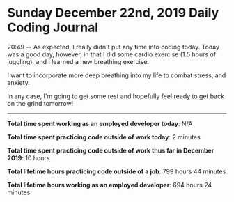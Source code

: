 # Sunday December 22nd, 2019 Daily Coding Journal

20:49 -- As expected, I really didn't put any time into coding today. Today was a good day, however, in that I did some cardio exercise (1.5 hours of juggling), and I learned a new breathing exercise.

I want to incorporate more deep breathing into my life to combat stress, and anxiety.

In any case, I'm going to get some rest and hopefully feel ready to get back on the grind tomorrow!

___
**Total time spent working as an employed developer today**: N/A

**Total time spent practicing code outside of work today**: 2 minutes

**Total time spent practicing code outside of work thus far in December 2019**: 10 hours

**Total lifetime hours practicing code outside of a job**: 799 hours 44 minutes

**Total lifetime hours working as an employed developer**: 694 hours 24 minutes